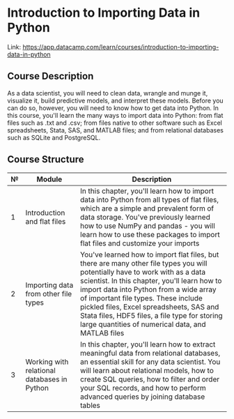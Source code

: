 # **Introduction to Importing Data in Python**

Link: https://app.datacamp.com/learn/courses/introduction-to-importing-data-in-python

## **Course Description**

As a data scientist, you will need to clean data, wrangle and munge it, visualize it, build predictive models, and interpret these models. Before you can do so, however, you will need to know how to get data into Python. In this course, you'll learn the many ways to import data into Python: from flat files such as .txt and .csv; from files native to other software such as Excel spreadsheets, Stata, SAS, and MATLAB files; and from relational databases such as SQLite and PostgreSQL.

## **Course Structure**

| № | Module | Description |
| - | - | - |
| 1 | Introduction and flat files | In this chapter, you'll learn how to import data into Python from all types of flat files, which are a simple and prevalent form of data storage. You've previously learned how to use NumPy and pandas - you will learn how to use these packages to import flat files and customize your imports |
| 2 | Importing data from other file types | You've learned how to import flat files, but there are many other file types you will potentially have to work with as a data scientist. In this chapter, you'll learn how to import data into Python from a wide array of important file types. These include pickled files, Excel spreadsheets, SAS and Stata files, HDF5 files, a file type for storing large quantities of numerical data, and MATLAB files |
| 3 | Working with relational databases in Python | In this chapter, you'll learn how to extract meaningful data from relational databases, an essential skill for any data scientist. You will learn about relational models, how to create SQL queries, how to filter and order your SQL records, and how to perform advanced queries by joining database tables |
